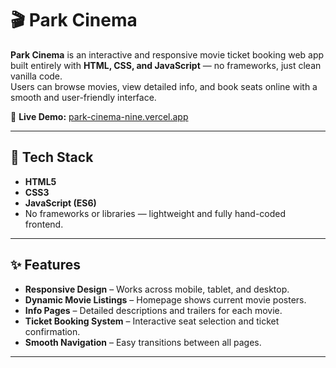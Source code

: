 # 🎬 Park Cinema

**Park Cinema** is an interactive and responsive movie ticket booking web app built entirely with **HTML, CSS, and JavaScript** — no frameworks, just clean vanilla code.  
Users can browse movies, view detailed info, and book seats online with a smooth and user-friendly interface.

🔗 **Live Demo:** [park-cinema-nine.vercel.app](https://park-cinema-nine.vercel.app)

---

## 🔧 Tech Stack
- **HTML5**
- **CSS3**
- **JavaScript (ES6)**
- No frameworks or libraries — lightweight and fully hand-coded frontend.

---

## ✨ Features
- **Responsive Design** – Works across mobile, tablet, and desktop.  
- **Dynamic Movie Listings** – Homepage shows current movie posters.  
- **Info Pages** – Detailed descriptions and trailers for each movie.  
- **Ticket Booking System** – Interactive seat selection and ticket confirmation.  
- **Smooth Navigation** – Easy transitions between all pages.  

---

